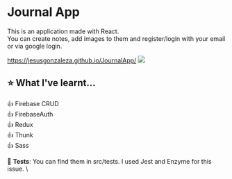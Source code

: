 # Journal App
This is an application made with React. \
You can create notes, add images to them and register/login with your email or via google login.

 https://jesusgonzaleza.github.io/JournalApp/
![](demo/demo.gif)


## :star: What I've learnt...

:+1: Firebase CRUD \
:+1: FirebaseAuth \
:+1: Redux \
:+1: Thunk \
:+1: Sass 

:microscope: **Tests**: You can find them in src/tests. I used Jest and Enzyme for this issue. \
